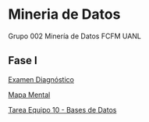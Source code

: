 # Mineria de Datos
Grupo 002 Minería de Datos FCFM UANL

## Fase I
[Examen Diagnóstico](https://github.com/GalindoVazquezJesusAlfonso/Mineria_Datos/blob/main/Examen_1941475.pdf)

[Mapa Mental](https://github.com/GalindoVazquezJesusAlfonso/Mineria_Datos/blob/main/Tareas/MapaMental_1_%7B1941475%7D.pdf)

[Tarea Equipo 10 - Bases de Datos](https://github.com/GalindoVazquezJesusAlfonso/Mineria_Datos/blob/main/Tareas/Equipo_10-Ejercicio%20Base%20de%20Datos.pdf)
